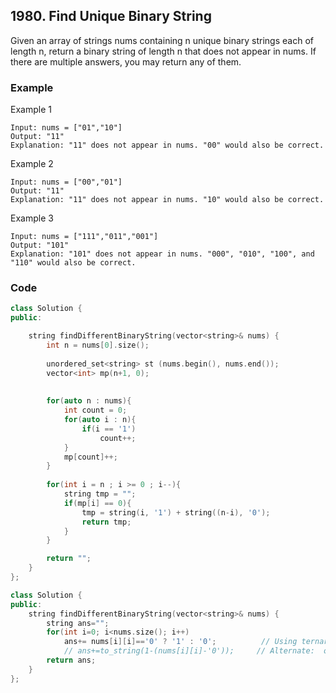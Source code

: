## 1980. Find Unique Binary String

Given an array of strings nums containing n unique binary strings each of length n, return a binary string of length n that does not appear in nums. If there are multiple answers, you may return any of them.

### Example

Example 1

```text
Input: nums = ["01","10"]
Output: "11"
Explanation: "11" does not appear in nums. "00" would also be correct.
```

Example 2

```text
Input: nums = ["00","01"]
Output: "11"
Explanation: "11" does not appear in nums. "10" would also be correct.
```

Example 3

```text
Input: nums = ["111","011","001"]
Output: "101"
Explanation: "101" does not appear in nums. "000", "010", "100", and "110" would also be correct.
```

### Code

```C++
class Solution {
public:

    string findDifferentBinaryString(vector<string>& nums) {
        int n = nums[0].size();
        
        unordered_set<string> st (nums.begin(), nums.end());
        vector<int> mp(n+1, 0);
        
        
        for(auto n : nums){
            int count = 0;
            for(auto i : n){
                if(i == '1')
                    count++;
            }
            mp[count]++;
        }
        
        for(int i = n ; i >= 0 ; i--){
            string tmp = "";
            if(mp[i] == 0){
                tmp = string(i, '1') + string((n-i), '0');
                return tmp;
            }
        }

        return "";
    }
};
```

```c++
class Solution {
public:
    string findDifferentBinaryString(vector<string>& nums) {
        string ans="";
        for(int i=0; i<nums.size(); i++) 
            ans+= nums[i][i]=='0' ? '1' : '0';          // Using ternary operator
			// ans+=to_string(1-(nums[i][i]-'0'));     // Alternate:  or use to_string & 1-x to flip
        return ans;
    }
};
```
